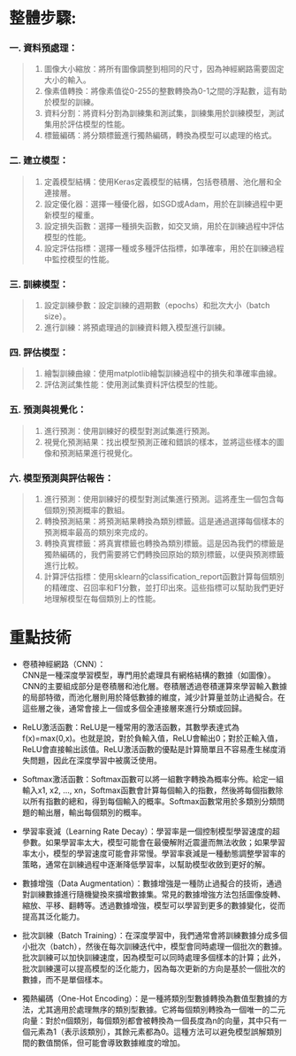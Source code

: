 整體步驟:
==
### 一. 資料預處理：
> 1.  圖像大小縮放：將所有圖像調整到相同的尺寸，因為神經網路需要固定大小的輸入。
> 2.  像素值轉換：將像素值從0-255的整數轉換為0-1之間的浮點數，這有助於模型的訓練。
> 3.  資料分割：將資料分割為訓練集和測試集，訓練集用於訓練模型，測試集用於評估模型的性能。
> 4.  標籤編碼：將分類標籤進行獨熱編碼，轉換為模型可以處理的格式。

### 二. 建立模型：
> 1.  定義模型結構：使用Keras定義模型的結構，包括卷積層、池化層和全連接層。
> 2.  設定優化器：選擇一種優化器，如SGD或Adam，用於在訓練過程中更新模型的權重。
> 3.  設定損失函數：選擇一種損失函數，如交叉熵，用於在訓練過程中評估模型的性能。
> 4.  設定評估指標：選擇一種或多種評估指標，如準確率，用於在訓練過程中監控模型的性能。

### 三. 訓練模型：
> 1.  設定訓練參數：設定訓練的週期數（epochs）和批次大小（batch size）。
> 2.  進行訓練：將預處理過的訓練資料餵入模型進行訓練。

### 四. 評估模型：
> 1.  繪製訓練曲線：使用matplotlib繪製訓練過程中的損失和準確率曲線。
> 2.  評估測試集性能：使用測試集資料評估模型的性能。

### 五. 預測與視覺化：
> 1.  進行預測：使用訓練好的模型對測試集進行預測。
> 2.  視覺化預測結果：找出模型預測正確和錯誤的樣本，並將這些樣本的圖像和預測結果進行視覺化。

### 六. 模型預測與評估報告：
> 1.  進行預測：使用訓練好的模型對測試集進行預測。這將產生一個包含每個類別預測概率的數組。
> 2.  轉換預測結果：將預測結果轉換為類別標籤。這是通過選擇每個樣本的預測概率最高的類別來完成的。
> 3.  轉換真實標籤：將真實標籤也轉換為類別標籤。這是因為我們的標籤是獨熱編碼的，我們需要將它們轉換回原始的類別標籤，以便與預測標籤進行比較。
> 4.  計算評估指標：使用sklearn的classification_report函數計算每個類別的精確度、召回率和F1分數，並打印出來。這些指標可以幫助我們更好地理解模型在每個類別上的性能。


重點技術
==
  * 卷積神經網路（CNN）：<br>CNN是一種深度學習模型，專門用於處理具有網格結構的數據（如圖像）。CNN的主要組成部分是卷積層和池化層。卷積層透過卷積運算來學習輸入數據的局部特徵，而池化層則用於降低數據的維度，減少計算量並防止過擬合。在這些層之後，通常會接上一個或多個全連接層來進行分類或回歸。

  * ReLU激活函數：ReLU是一種常用的激活函數，其數學表達式為f(x)=max(0,x)。也就是說，對於負輸入值，ReLU會輸出0；對於正輸入值，ReLU會直接輸出該值。ReLU激活函數的優點是計算簡單且不容易產生梯度消失問題，因此在深度學習中被廣泛使用。

  * Softmax激活函數：Softmax函數可以將一組數字轉換為概率分佈。給定一組輸入x1, x2, ..., xn，Softmax函數會計算每個輸入的指數，然後將每個指數除以所有指數的總和，得到每個輸入的概率。Softmax函數常用於多類別分類問題的輸出層，輸出每個類別的概率。

  * 學習率衰減（Learning Rate Decay）：學習率是一個控制模型學習速度的超參數。如果學習率太大，模型可能會在最優解附近震盪而無法收斂；如果學習率太小，模型的學習速度可能會非常慢。學習率衰減是一種動態調整學習率的策略，通常在訓練過程中逐漸降低學習率，以幫助模型收斂到更好的解。

  * 數據增強（Data Augmentation）：數據增強是一種防止過擬合的技術，通過對訓練數據進行隨機變換來擴增數據集。常見的數據增強方法包括圖像旋轉、縮放、平移、翻轉等。透過數據增強，模型可以學習到更多的數據變化，從而提高其泛化能力。

  * 批次訓練（Batch Training）：在深度學習中，我們通常會將訓練數據分成多個小批次（batch），然後在每次訓練迭代中，模型會同時處理一個批次的數據。批次訓練可以加快訓練速度，因為模型可以同時處理多個樣本的計算；此外，批次訓練還可以提高模型的泛化能力，因為每次更新的方向是基於一個批次的數據，而不是單個樣本。

  * 獨熱編碼（One-Hot Encoding）：是一種將類別型數據轉換為數值型數據的方法，尤其適用於處理無序的類別型數據。它將每個類別轉換為一個唯一的二元向量：對於n個類別，每個類別都會被轉換為一個長度為n的向量，其中只有一個元素為1（表示該類別），其餘元素都為0。這種方法可以避免模型誤解類別間的數值關係，但可能會導致數據維度的增加。
